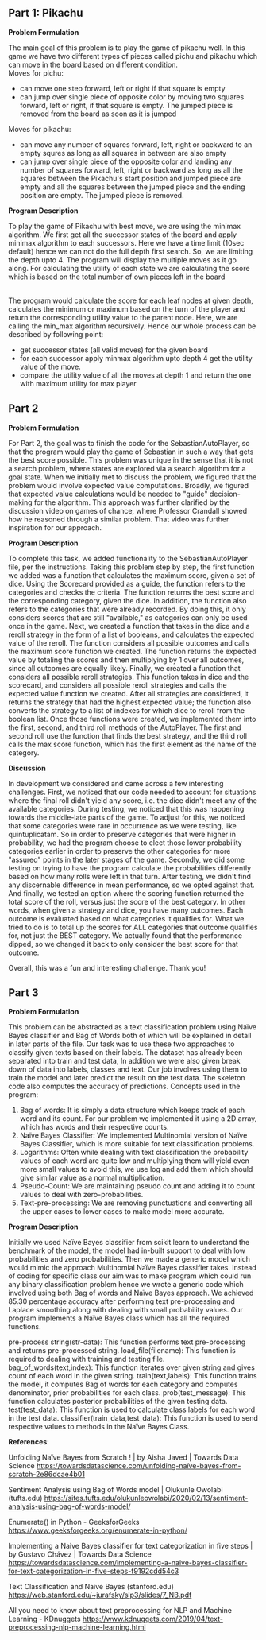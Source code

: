 ## Part 1: Pikachu

**Problem Formulation** 

The main goal of this problem is to play the game of pikachu well. In this game we have two different types of pieces called pichu and pikachu which can move in the board based on different condition. <br />
Moves for pichu: <br />
- can move one step forward, left or right if that square is empty <br />
- can jump over single piece of opposite color by moving two squares forward, left or right, if that square is empty. The jumped piece is removed from the board as soon as it is jumped <br />

Moves for pikachu: <br />
- can move any number of squares forward, left, right or backward to an empty squres as long as all squares in between are also empty <br />
- can jump over single piece of the opposite color and landing any number of squares forward, left, right or backward as long as all the squares between the Pikachu's start position and jumped piece are empty and all the squares between the jumped piece and the ending position are empty. The jumped piece is removed. <br />

**Program Description**

To play the game of Pikachu with best move, we are using the minimax algorithm. We first get all the successor states of the board and apply minimax algorithm to each successors. Here we have a time limit (10sec default) hence we can not do the full depth first search. So, we are limiting the depth upto 4. The program will display the multiple moves as it go along. For calculating the utility of each state we are calculating the score which is based on the total number of own pieces left in the board<br /><br />

The program would calculate the score for each leaf nodes at given depth, calculates the minimum or maximum based on the turn of the player and return the corresponding utility value to the parent node. Here, we are calling the min_max algorithm recursively. Hence our whole process can be described by following point: <br />

- get successor states (all valid moves) for the given board <br />
- for each successor apply minmax algorithm upto depth 4 get the utility value of the move. <br />
- compare the utility value of all the moves at depth 1 and return the one with maximum utility for max player <br />

## Part 2

**Problem Formulation**

For Part 2, the goal was to finish the code for the SebastianAutoPlayer, so that the program would play the game of Sebastian in such a way that gets the best score possible. This problem was unique in the sense that it is not a search problem, where states are explored via a search algorithm for a goal state. When we initially met to discuss the problem, we figured that the problem would involve expected value computations. Broadly, we figured that expected value calculations would be needed to "guide" decision-making for the algorithm. This approach was further clarified by the discussion video on games of chance, where Professor Crandall showed how he reasoned through a similar problem. That video was further inspiration for our approach. 

**Program Description**

To complete this task, we added functionality to the SebastianAutoPlayer file, per the instructions. Taking this problem step by step, the first function we added was a function that calculates the maximum score, given a set of dice. Using the Scorecard provided as a guide, the function refers to the categories and checks the criteria. The function returns the best score and the corresponding category, given the dice. In addition, the function also refers to the categories that were already recorded. By doing this, it only considers scores that are still "available," as categories can only be used once in the game. Next, we created a function that takes in the dice and a reroll strategy in the form of a list of booleans, and calculates the expected value of the reroll. The function considers all possible outcomes and calls the maximum score function we created. The function returns the expected value by totaling the scores and then multiplying by 1 over all outcomes, since all outcomes are equally likely. Finally, we created a function that considers all possible reroll strategies. This function takes in dice and the scorecard, and considers all possible reroll strategies and calls the expected value function we created. After all strategies are considered, it returns the strategy that had the highest expected value; the function also converts the strategy to a list of indexes for which dice to reroll from the boolean list. Once those functions were created, we implemented them into the first, second, and third roll methods of the AutoPlayer. The first and second roll use the function that finds the best strategy, and the third roll calls the max score function, which has the first element as the name of the category.

**Discussion**

In development we considered and came across a few interesting challenges. First, we noticed that our code needed to account for situations where the final roll didn't yield any score, i.e. the dice didn't meet any of the available categories. During testing, we noticed that this was happening towards the middle-late parts of the game. To adjust for this, we noticed that some categories were rare in occurrence as we were testing, like quintuplicatam. So in order to preserve categories that were higher in probability, we had the program choose to elect those lower probability categories earlier in order to preserve the other categories for more "assured" points in the later stages of the game. Secondly, we did some testing on trying to have the program calculate the probabilities differently based on how many rolls were left in that turn. After testing, we didn't find any discernable difference in mean performance, so we opted against that. And finally, we tested an option where the scoring function returned the total score of the roll, versus just the score of the best category. In other words, when given a strategy and dice, you have many outcomes. Each outcome is evaluated based on what categories it qualifies for. What we tried to do is to total up the scores for ALL categories that outcome qualifies for, not just the BEST category. We actually found that the performance dipped, so we changed it back to only consider the best score for that outcome.

Overall, this was a fun and interesting challenge. Thank you!

## Part 3

**Problem Formulation**

This problem can be abstracted as a text classification problem using Naïve Bayes classifier and Bag of Words both of which will be explained in detail in later parts of the file. Our task was to use these two approaches to classify given texts based on their labels. The dataset has already been separated into train and test data, In addition we were also given break down of data into labels, classes and text. Our job involves using them to train the model and later predict the result on the test data. The skeleton code also computes the accuracy of predictions.
Concepts used in the program:

1)	Bag of words: It is simply a data structure which keeps track of each word and its count. For our problem we implemented it using a 2D array, which has words and their respective counts.
2)	Naïve Bayes Classifier: We implemented Multinomial version of Naïve Bayes Classifier, which is more suitable for text classification problems.
3)	Logarithms: Often while dealing with text classification the probability values of each word are quite low and multiplying them will yield even more small values to avoid this, we use log and add them which should give similar value as a normal multiplication.
4)	 Pseudo-Count: We are maintaining pseudo count and adding it to count values to deal with zero-probabilities.
5)	Text-pre-processing: We are removing punctuations and converting all the upper cases to lower cases to make model more accurate.

**Program Description**

Initially we used Naïve Bayes classifier from scikit learn to understand the benchmark of the model, the model had in-built support to deal with low probabilities and zero probabilities. Then we made a generic model which would mimic the approach Multinomial Naïve Bayes classifier takes. Instead of coding for specific class our aim was to make program which could run any binary classification problem hence we wrote a generic code which involved using both Bag of words and Naïve Bayes approach. We achieved 85.30 percentage accuracy after performing text pre-processing and Laplace smoothing along with dealing with small probability values. Our program implements a Naïve Bayes class which has all the required functions.

pre-process string(str-data): This function performs text pre-processing and returns pre-processed string.
load_file(filename): This function is required to dealing with training and testing file.	
bag_of_words(text,index): This function iterates over given string and gives count of each word in the given string.
train(text,labels): This function trains the model, it computes Bag of words for each category and computes denominator, prior probabilities for each class.
prob(test_message): This function calculates posterior probabilities of the given testing data.
test(test_data): This function is used to calculate class labels for each word in the test data.
classifier(train_data,test_data): This function is used to send respective values to methods in the Naïve Bayes Class.

**References**:

Unfolding Naïve Bayes from Scratch ! | by Aisha Javed | Towards Data Science
https://towardsdatascience.com/unfolding-naïve-bayes-from-scratch-2e86dcae4b01


Sentiment Analysis using Bag of Words model | Olukunle Owolabi (tufts.edu)
https://sites.tufts.edu/olukunleowolabi/2020/02/13/sentiment-analysis-using-bag-of-words-model/

Enumerate() in Python - GeeksforGeeks
https://www.geeksforgeeks.org/enumerate-in-python/

Implementing a Naive Bayes classifier for text categorization in five steps | by Gustavo Chávez | Towards Data Science
https://towardsdatascience.com/implementing-a-naive-bayes-classifier-for-text-categorization-in-five-steps-f9192cdd54c3


Text Classification and Naive Bayes (stanford.edu)
https://web.stanford.edu/~jurafsky/slp3/slides/7_NB.pdf

All you need to know about text preprocessing for NLP and Machine Learning - KDnuggets
https://www.kdnuggets.com/2019/04/text-preprocessing-nlp-machine-learning.html
